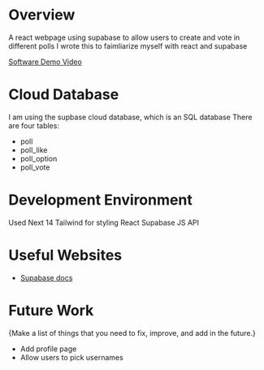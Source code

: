 # Overview

A react webpage using supabase to allow users to create and vote in different polls
I wrote this to faimliarize myself with react and supabase

[Software Demo Video](https://youtu.be/Lp7MUgQuVpo)

# Cloud Database

I am using the supbase cloud database, which is an SQL database
There are four tables:
- poll
- poll_like
- poll_option
- poll_vote

# Development Environment

Used Next 14
Tailwind for styling
React
Supabase JS API

# Useful Websites

- [Supabase docs](https://supabase.com/docs)

# Future Work

{Make a list of things that you need to fix, improve, and add in the future.}

- Add profile page
- Allow users to pick usernames